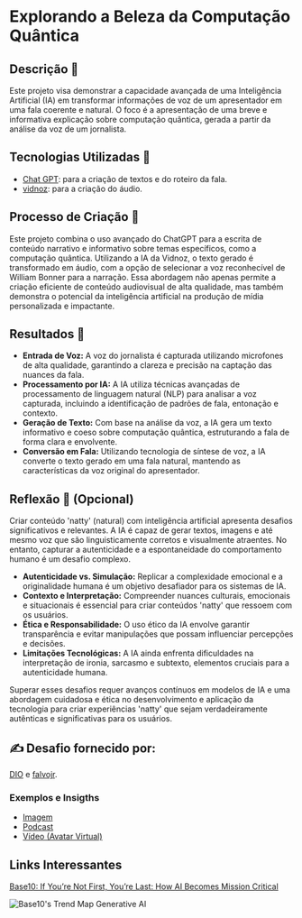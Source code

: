 # Explorando a Beleza da Computação Quântica

## Descrição 📒
Este projeto visa demonstrar a capacidade avançada de uma Inteligência Artificial (IA) em transformar informações de voz de um apresentador em uma fala coerente e natural. O foco é a apresentação de uma breve e informativa explicação sobre computação quântica, gerada a partir da análise da voz de um jornalista.

## Tecnologias Utilizadas 🤖
- [Chat GPT](https://chatgpt.com): para a criação de textos e do roteiro da fala.
- [vidnoz](https://aiapp-pt.vidnoz.com/): para a criação do áudio.

## Processo de Criação 🧐
Este projeto combina o uso avançado do ChatGPT para a escrita de conteúdo narrativo e informativo sobre temas específicos, como a computação quântica. Utilizando a IA da Vidnoz, o texto gerado é transformado em áudio, com a opção de selecionar a voz reconhecível de William Bonner para a narração. Essa abordagem não apenas permite a criação eficiente de conteúdo audiovisual de alta qualidade, mas também demonstra o potencial da inteligência artificial na produção de mídia personalizada e impactante.

## Resultados 🚀
- **Entrada de Voz:** A voz do jornalista é capturada utilizando microfones de alta qualidade, garantindo a clareza e precisão na captação das nuances da fala.
- **Processamento por IA:** A IA utiliza técnicas avançadas de processamento de linguagem natural (NLP) para analisar a voz capturada, incluindo a identificação de padrões de fala, entonação e contexto.
- **Geração de Texto:** Com base na análise da voz, a IA gera um texto informativo e coeso sobre computação quântica, estruturando a fala de forma clara e envolvente.
- **Conversão em Fala:** Utilizando tecnologia de síntese de voz, a IA converte o texto gerado em uma fala natural, mantendo as características da voz original do apresentador.

## Reflexão 💭 (Opcional)
Criar conteúdo 'natty' (natural) com inteligência artificial apresenta desafios significativos e relevantes. A IA é capaz de gerar textos, imagens e até mesmo voz que são linguisticamente corretos e visualmente atraentes. No entanto, capturar a autenticidade e a espontaneidade do comportamento humano é um desafio complexo.

- **Autenticidade vs. Simulação:** Replicar a complexidade emocional e a originalidade humana é um objetivo desafiador para os sistemas de IA.
- **Contexto e Interpretação:** Compreender nuances culturais, emocionais e situacionais é essencial para criar conteúdos 'natty' que ressoem com os usuários.
- **Ética e Responsabilidade:** O uso ético da IA envolve garantir transparência e evitar manipulações que possam influenciar percepções e decisões.
- **Limitações Tecnológicas:** A IA ainda enfrenta dificuldades na interpretação de ironia, sarcasmo e subtexto, elementos cruciais para a autenticidade humana.

Superar esses desafios requer avanços contínuos em modelos de IA e uma abordagem cuidadosa e ética no desenvolvimento e aplicação da tecnologia para criar experiências 'natty' que sejam verdadeiramente autênticas e significativas para os usuários.


## ✍ Desafio fornecido por:
[DIO](https://www.linkedin.com/school/dio-makethechange) e [falvojr](https://www.linkedin.com/in/falvojr).

### Exemplos e Insigths

- [Imagem](/arquivos/E-BOOK.md)
- [Podcast](/arquivos/PODCAST.md)
- [Vídeo (Avatar Virtual)](/arquivos/VIDEO.md)

## Links Interessantes

[Base10: If You’re Not First, You’re Last: How AI Becomes Mission Critical](https://base10.vc/post/generative-ai-mission-critical/)

![Base10's Trend Map Generative AI](https://github.com/digitalinnovationone/lab-natty-or-not/assets/730492/f4df26e8-f8f7-4419-8252-c69d73ea930c)
